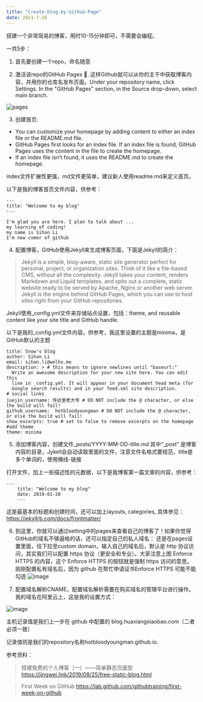 ```yaml
---
title: "Create-blog-by-Github-Page"
date: 2021-7-26
---
```


搭建一个非常简易的博客，用时10-15分钟即可，不需要会编程。

一共5步：

1. 首先要创建一个repo，命名随意
  
2. 激活该repo的GitHub Pages 📖. 这样Github就可以从你的主干中获取博客内容，并用你的仓库名发布页面。Under your repository name, click Settings. In the "GitHub Pages" section, in the Source drop-down, select main branch.

![pages](https://user-images.githubusercontent.com/76157254/126941246-a0a0c43d-7c90-449a-8c12-32735e07bc21.png)

3. 创建首页:
* You can customize your homepage by adding content to either an index file or the README.md file. 
* GitHub Pages first looks for an index file. If an index file is found, GitHub Pages uses the content in the file to create the homepage. 
* If an index file isn’t found, it uses the README.md to create the homepage.

index文件扩展性更强，md文件更简单，建议新人使用readme.md来定义首页。

以下是我的博客首页文件内容，供参考：

    ---
    title: "Welcome to my blog"
    ---

    I'm glad you are here. I plan to talk about ...
    my learning of coding!
    my name is Sihan Li
    I'm new comer of github

4. 配置博客，GitHub使用Jekyll来生成博客页面，下面是Jekyll的简介：
>Jekyll is a simple, blog-aware, static site generator perfect for personal, project, or organization sites. Think of it like a file-based CMS, without all the complexity. Jekyll takes your content, renders Markdown and Liquid templates, and spits out a complete, static website ready to be served by Apache, Nginx or another web server. Jekyll is the engine behind GitHub Pages, which you can use to host sites right from your GitHub repositories.

Jekyll使用_config.yml文件来存储站点设置，包括：theme, and reusable content like your site title and GitHub handle. 

以下是我的_config.yml文件内容，供参考，我这里设置的主题是minima，是GitHub默认的主题
    
    title: Snow's blog
    author: Sihan Li
    email: sihan.li@welho.me
    description: > # this means to ignore newlines until "baseurl:"
	  Write an awesome description for your new site here. You can edit this
	  line in _config.yml. It will appear in your document head meta (for
	  Google search results) and in your feed.xml site description.
	# social links
	juejin_username: 传达室老大爷 # DO NOT include the @ character, or else the build will fail!
	github_username:  hotbloodyoungman # DO NOT include the @ character, or else the build will fail!
	show_excerpts: true # set to false to remove excerpts on the homepage
	#add theme
	theme: minima

5. 添加博客内容，创建文件_posts/YYYY-MM-DD-title.md 其中“_post” 是博客内容的目录，Jykell会自动读取里面的文件，注意文件名格式要规范，title是多个单词的，使用横线-链接

打开文件，加上一些描述性的元数据，以下是我博客第一篇文章的内容，供参考：

    ---
		title: "Welcome to my blog"
		date: 2019-01-20
		---
这是最基本的标题和创建时间，还可以加上layouts, categories, 具体参见：https://jekyllrb.com/docs/frontmatter/

6. 到这里，你就可以通过setting中的pages来查看自己的博客了！如果你觉得GitHub的域名不够逼格的话，还可以指定自己的私人域名：
还是在pages设置里面，往下拉至custom domain，输入自己的域名后，默认是 http 协议访问，其实我们可以配置 https 协议（更安全和专业）。大家注意上图 Enforce HTTPS 的内容，这个 Enforce HTTPS 的按钮就是强制 https 访问的意思。刚刚配置私有域名后，因为 github 在帮忙申请证书Enforce HTTPS 可能不能勾选
![image](https://user-images.githubusercontent.com/76157254/126944902-dec5f536-796e-42fc-b468-5be0ea285168.png)

7. 配置域名解析CNAME，配置域名解析需要在购买域名的管理平台进行操作。我的域名在阿里云上，这是我的设置方式：

![image](https://user-images.githubusercontent.com/76157254/126945072-41101f12-cbe5-4a9d-8c2d-d449432fb859.png)

主机记录值是我们上一步在 github 中配置的 blog.huaxiangxiaobao.com（二者必须一致）

记录值则是我们的repository名称hotbloodyoungman.github.io.


参考资料：

>搭建免费的个人博客（一）——简单静态页面型  https://jingwei.link/2019/08/25/free-static-blog.html  

>First Week on GitHub  https://lab.github.com/githubtraining/first-week-on-github

